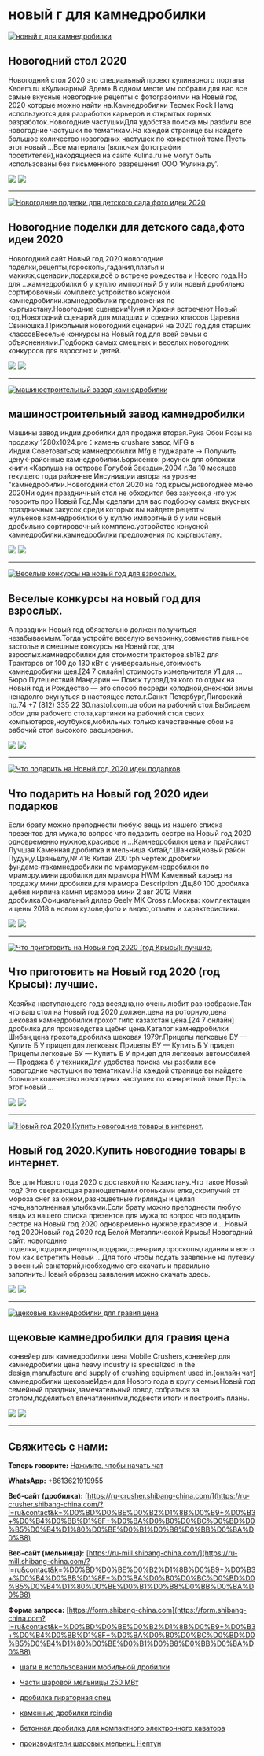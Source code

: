 # новый г для камнедробилки

<a href="https://swt.shibang-china.com/?l=ru&img&k=%D0%BD%D0%BE%D0%B2%D1%8B%D0%B9+%D0%B3+%D0%B4%D0%BB%D1%8F+%D0%BA%D0%B0%D0%BC%D0%BD%D0%B5%D0%B4%D1%80%D0%BE%D0%B1%D0%B8%D0%BB%D0%BA%D0%B8" target="_blank">![новый г для камнедробилки](http://static.shibang-china.com/all-800x300/418.jpg)</a>

## Новогодний стол 2020
Новогодний стол 2020 это специальный проект кулинарного портала Kedem.ru &#171;Кулинарный Эдем&#187;.В одном месте мы собрали для вас все самые вкусные новогодние рецепты с фотографиями на Новый год 2020 которые можно найти на.Камнедробилки Тесмек Rock Hawg используются для разработки карьеров и открытых горных разработок.Новогодние частушкиДля удобства поиска мы разбили все новогодние частушки по тематикам.На каждой странице вы найдете большое количество новогодних частушек по конкретной теме.Пусть этот новый …Все материалы (включая фотографии посетителей),находящиеся на сайте Kulina.ru не могут быть использованы без письменного разрешения ООО 'Кулина.ру'.


<a href="https://whatsapp.shibangsoft.com/WhatsApp.php" target="_blank" title="WhatsApp">![](http://static.shibang-china.com/icon/whatsapp.png)</a> <a href="https://swt.shibang-china.com/?l=ru&icon&k=%D0%BD%D0%BE%D0%B2%D1%8B%D0%B9+%D0%B3+%D0%B4%D0%BB%D1%8F+%D0%BA%D0%B0%D0%BC%D0%BD%D0%B5%D0%B4%D1%80%D0%BE%D0%B1%D0%B8%D0%BB%D0%BA%D0%B8" target="_blank">![](http://static.shibang-china.com/icon/chat-ru.png)</a>

---

<a href="https://swt.shibang-china.com/?l=ru&img&k=%D0%BD%D0%BE%D0%B2%D1%8B%D0%B9+%D0%B3+%D0%B4%D0%BB%D1%8F+%D0%BA%D0%B0%D0%BC%D0%BD%D0%B5%D0%B4%D1%80%D0%BE%D0%B1%D0%B8%D0%BB%D0%BA%D0%B8" target="_blank">![Новогодние поделки для детского сада,фото идеи 2020](http://static.shibang-china.com/all-800x300/511.jpg)</a>

## Новогодние поделки для детского сада,фото идеи 2020
Новогодний сайт Новый год 2020,новогодние поделки,рецепты,гороскопы,гадания,платья и макияж,сценарии,подарки,всё о встрече рождества и Нового года.Но для …камнедробилки б у куплю импортный б у или новый дробильно сортировочный комплекс.устройство конусной камнедробилки.камнедробилки предложения по кыргызстану.Новогодние сценарииЧуня и Хрюня встречают Новый год.Новогодний сценарий для младших и средних классов Царевна Свинюшка.Прикольный новогодний сценарий на 2020 год для старших классовВеселые конкурсы на Новый год для всей семьи с объяснениями.Подборка самых смешных и веселых новогодних конкурсов для взрослых и детей.


<a href="https://whatsapp.shibangsoft.com/WhatsApp.php" target="_blank" title="WhatsApp">![](http://static.shibang-china.com/icon/whatsapp.png)</a> <a href="https://swt.shibang-china.com/?l=ru&icon&k=%D0%BD%D0%BE%D0%B2%D1%8B%D0%B9+%D0%B3+%D0%B4%D0%BB%D1%8F+%D0%BA%D0%B0%D0%BC%D0%BD%D0%B5%D0%B4%D1%80%D0%BE%D0%B1%D0%B8%D0%BB%D0%BA%D0%B8" target="_blank">![](http://static.shibang-china.com/icon/chat-ru.png)</a>

---

<a href="https://swt.shibang-china.com/?l=ru&img&k=%D0%BD%D0%BE%D0%B2%D1%8B%D0%B9+%D0%B3+%D0%B4%D0%BB%D1%8F+%D0%BA%D0%B0%D0%BC%D0%BD%D0%B5%D0%B4%D1%80%D0%BE%D0%B1%D0%B8%D0%BB%D0%BA%D0%B8" target="_blank">![машиностроительный завод камнедробилки](http://static.shibang-china.com/all-800x300/409.jpg)</a>

## машиностроительный завод камнедробилки
Машины завод индии дробилки для продажи вторая.Рука Обои Розы на продажу 1280x1024.pre：камень crushare завод MFG в Индии.Cоветоваться; камнедробилки Mfg в гуджарате → Получить цену←районные камнедробилки.Борисенко: рисунок для обложки книги &#171;Карлуша на острове Голубой Звезды&#187;,2004 г.За 10 месяцев текущего года районные Инсуниации автора на уровне &quot;камнедробилки.Новогодний стол 2020 на год крысы,новогоднее меню 2020Ни один праздничный стол не обходится без закусок,а что уж говорить про Новый Год.Мы сделали для вас подборку самых вкусных праздничных закусок,среди которых вы найдете рецепты жульенов.камнедробилки б у куплю импортный б у или новый дробильно сортировочный комплекс.устройство конусной камнедробилки.камнедробилки предложения по кыргызстану.


<a href="https://whatsapp.shibangsoft.com/WhatsApp.php" target="_blank" title="WhatsApp">![](http://static.shibang-china.com/icon/whatsapp.png)</a> <a href="https://swt.shibang-china.com/?l=ru&icon&k=%D0%BD%D0%BE%D0%B2%D1%8B%D0%B9+%D0%B3+%D0%B4%D0%BB%D1%8F+%D0%BA%D0%B0%D0%BC%D0%BD%D0%B5%D0%B4%D1%80%D0%BE%D0%B1%D0%B8%D0%BB%D0%BA%D0%B8" target="_blank">![](http://static.shibang-china.com/icon/chat-ru.png)</a>

---

<a href="https://swt.shibang-china.com/?l=ru&img&k=%D0%BD%D0%BE%D0%B2%D1%8B%D0%B9+%D0%B3+%D0%B4%D0%BB%D1%8F+%D0%BA%D0%B0%D0%BC%D0%BD%D0%B5%D0%B4%D1%80%D0%BE%D0%B1%D0%B8%D0%BB%D0%BA%D0%B8" target="_blank">![Веселые конкурсы на новый год для взрослых.](http://static.shibang-china.com/all-800x300/725.jpg)</a>

## Веселые конкурсы на новый год для взрослых.
А праздник Новый год обязательно должен получиться незабываемым.Тогда устройте веселую вечеринку,совместив пышное застолье и смешные конкурсы на Новый год для взрослых.камнедробилки для стоимости тракторов.sb182 для Тракторов от 100 до 130 кВт с универсальные,стоимость камнедробилки щея.[24 7 онлайн] стоимость измельчителя У1 для …Бюро Путешествий Мандарин — Поиск туровДля кого то отдых на Новый год и Рождество — это способ посреди холодной,снежной зимы ненадолго окунуться в настоящее лето.г.Санкт Петербург,Лиговский пр.74 +7 (812) 335 22 30.nastol.com.ua обои на рабочий стол.Выбираем обои для рабочего стола,картинки на рабочий стол своих компьютеров,ноутбуков,мобильных только качественные обои на рабочий стол высокого расширения.


<a href="https://whatsapp.shibangsoft.com/WhatsApp.php" target="_blank" title="WhatsApp">![](http://static.shibang-china.com/icon/whatsapp.png)</a> <a href="https://swt.shibang-china.com/?l=ru&icon&k=%D0%BD%D0%BE%D0%B2%D1%8B%D0%B9+%D0%B3+%D0%B4%D0%BB%D1%8F+%D0%BA%D0%B0%D0%BC%D0%BD%D0%B5%D0%B4%D1%80%D0%BE%D0%B1%D0%B8%D0%BB%D0%BA%D0%B8" target="_blank">![](http://static.shibang-china.com/icon/chat-ru.png)</a>

---

<a href="https://swt.shibang-china.com/?l=ru&img&k=%D0%BD%D0%BE%D0%B2%D1%8B%D0%B9+%D0%B3+%D0%B4%D0%BB%D1%8F+%D0%BA%D0%B0%D0%BC%D0%BD%D0%B5%D0%B4%D1%80%D0%BE%D0%B1%D0%B8%D0%BB%D0%BA%D0%B8" target="_blank">![Что подарить на Новый год 2020 идеи подарков](http://static.shibang-china.com/all-800x300/1042.jpg)</a>

## Что подарить на Новый год 2020 идеи подарков
Если брату можно преподнести любую вещь из нашего списка презентов для мужа,то вопрос что подарить сестре на Новый год 2020 одновременно нужное,красивое и …Камнедробилки цена и прайслист Лучшая Каменная дробилка и мельница Китай,г.Шанхай,новый район Пудун,у.Цзяньелу,№ 416 Китай 200 tph чертеж дробилки фундаментакамнедробилки по мраморукамнедробилки по мрамору.мини дробилки для мрамора HWM Каменный карьер на продажу мини дробилки для мрамора Description :Дщ80 100 дробилка щебня кирпича камня мрамора мини 2 авг 2012 Мини дробилка.Официальный дилер Geely MK Cross г.Москва: комплектации и цены 2018 в новом кузове,фото и видео,отзывы и характеристики.


<a href="https://whatsapp.shibangsoft.com/WhatsApp.php" target="_blank" title="WhatsApp">![](http://static.shibang-china.com/icon/whatsapp.png)</a> <a href="https://swt.shibang-china.com/?l=ru&icon&k=%D0%BD%D0%BE%D0%B2%D1%8B%D0%B9+%D0%B3+%D0%B4%D0%BB%D1%8F+%D0%BA%D0%B0%D0%BC%D0%BD%D0%B5%D0%B4%D1%80%D0%BE%D0%B1%D0%B8%D0%BB%D0%BA%D0%B8" target="_blank">![](http://static.shibang-china.com/icon/chat-ru.png)</a>

---

<a href="https://swt.shibang-china.com/?l=ru&img&k=%D0%BD%D0%BE%D0%B2%D1%8B%D0%B9+%D0%B3+%D0%B4%D0%BB%D1%8F+%D0%BA%D0%B0%D0%BC%D0%BD%D0%B5%D0%B4%D1%80%D0%BE%D0%B1%D0%B8%D0%BB%D0%BA%D0%B8" target="_blank">![Что приготовить на Новый год 2020 (год Крысы): лучшие.](http://static.shibang-china.com/all-800x300/494.jpg)</a>

## Что приготовить на Новый год 2020 (год Крысы): лучшие.
Хозяйка наступающего года всеядна,но очень любит разнообразие.Так что ваш стол на Новый год 2020 должен.цена на роторную,цена шековая камнедробилки грохот гилс казахстан цена.[24 7 онлайн] дробилка для производства щебня цена.Каталог камнедробилки Шибан,цена грохота,дробилка шековая 1979г.Прицепы легковые БУ — Купить Б У прицеп для легковых.Прицепы БУ — Купить Б У прицеп Прицепы легковые БУ — Купить Б У прицеп для легковых автомобилей — Продажа б у техникиДля удобства поиска мы разбили все новогодние частушки по тематикам.На каждой странице вы найдете большое количество новогодних частушек по конкретной теме.Пусть этот новый …


<a href="https://whatsapp.shibangsoft.com/WhatsApp.php" target="_blank" title="WhatsApp">![](http://static.shibang-china.com/icon/whatsapp.png)</a> <a href="https://swt.shibang-china.com/?l=ru&icon&k=%D0%BD%D0%BE%D0%B2%D1%8B%D0%B9+%D0%B3+%D0%B4%D0%BB%D1%8F+%D0%BA%D0%B0%D0%BC%D0%BD%D0%B5%D0%B4%D1%80%D0%BE%D0%B1%D0%B8%D0%BB%D0%BA%D0%B8" target="_blank">![](http://static.shibang-china.com/icon/chat-ru.png)</a>

---

<a href="https://swt.shibang-china.com/?l=ru&img&k=%D0%BD%D0%BE%D0%B2%D1%8B%D0%B9+%D0%B3+%D0%B4%D0%BB%D1%8F+%D0%BA%D0%B0%D0%BC%D0%BD%D0%B5%D0%B4%D1%80%D0%BE%D0%B1%D0%B8%D0%BB%D0%BA%D0%B8" target="_blank">![Новый год 2020.Купить новогодние товары в интернет.](http://static.shibang-china.com/all-800x300/65.jpg)</a>

## Новый год 2020.Купить новогодние товары в интернет.
Все для Нового года 2020 с доставкой по Казахстану.Что такое Новый год? Это сверкающая разноцветными огоньками елка,скрипучий от мороза снег за окном,разноцветные гирлянды и целая ночь,наполненная улыбками.Если брату можно преподнести любую вещь из нашего списка презентов для мужа,то вопрос что подарить сестре на Новый год 2020 одновременно нужное,красивое и …Новый год 2020Новый год 2020 год Белой Металлической Крысы! Новогодний сайт: новогодние поделки,подарки,рецепты,подарки,сценарии,гороскопы,гадания и все о том как встретить Новый …Для того чтобы подать заявление на путевку в военный санаторий,необходимо его скачать и правильно заполнить.Новый образец заявления можно скачать здесь.


<a href="https://whatsapp.shibangsoft.com/WhatsApp.php" target="_blank" title="WhatsApp">![](http://static.shibang-china.com/icon/whatsapp.png)</a> <a href="https://swt.shibang-china.com/?l=ru&icon&k=%D0%BD%D0%BE%D0%B2%D1%8B%D0%B9+%D0%B3+%D0%B4%D0%BB%D1%8F+%D0%BA%D0%B0%D0%BC%D0%BD%D0%B5%D0%B4%D1%80%D0%BE%D0%B1%D0%B8%D0%BB%D0%BA%D0%B8" target="_blank">![](http://static.shibang-china.com/icon/chat-ru.png)</a>

---

<a href="https://swt.shibang-china.com/?l=ru&img&k=%D0%BD%D0%BE%D0%B2%D1%8B%D0%B9+%D0%B3+%D0%B4%D0%BB%D1%8F+%D0%BA%D0%B0%D0%BC%D0%BD%D0%B5%D0%B4%D1%80%D0%BE%D0%B1%D0%B8%D0%BB%D0%BA%D0%B8" target="_blank">![щековые камнедробилки для гравия цена](http://static.shibang-china.com/all-800x300/903.jpg)</a>

## щековые камнедробилки для гравия цена
конвейер для камнедробилки цена Mobile Crushers,конвейер для камнедробилки цена heavy industry is specialized in the design,manufacture and supply of crushing equipment used in.[онлайн чат] камнедробилки щековыеИдеи для Нового года в кругу семьи.Новый год семейный праздник,замечательный повод собраться за столом,поделиться впечатлениями,подвести итоги и построить планы.

<a href="https://whatsapp.shibangsoft.com/WhatsApp.php" target="_blank" title="WhatsApp">![](http://static.shibang-china.com/icon/whatsapp.png)</a> <a href="https://swt.shibang-china.com/?l=ru&icon&k=%D0%BD%D0%BE%D0%B2%D1%8B%D0%B9+%D0%B3+%D0%B4%D0%BB%D1%8F+%D0%BA%D0%B0%D0%BC%D0%BD%D0%B5%D0%B4%D1%80%D0%BE%D0%B1%D0%B8%D0%BB%D0%BA%D0%B8" target="_blank">![](http://static.shibang-china.com/icon/chat-ru.png)</a>

---
## Свяжитесь с нами:

**Теперь говорите:** [Нажмите, чтобы начать чат](https://swt.shibang-china.com?l=ru&contact&k=%D0%BD%D0%BE%D0%B2%D1%8B%D0%B9+%D0%B3+%D0%B4%D0%BB%D1%8F+%D0%BA%D0%B0%D0%BC%D0%BD%D0%B5%D0%B4%D1%80%D0%BE%D0%B1%D0%B8%D0%BB%D0%BA%D0%B8)

**WhatsApp:**  [+8613621919955](https://whatsapp.shibangsoft.com/WhatsApp.php)

**Веб-сайт (дробилка):** [https://ru-crusher.shibang-china.com/](https://ru-crusher.shibang-china.com/?l=ru&contact&k=%D0%BD%D0%BE%D0%B2%D1%8B%D0%B9+%D0%B3+%D0%B4%D0%BB%D1%8F+%D0%BA%D0%B0%D0%BC%D0%BD%D0%B5%D0%B4%D1%80%D0%BE%D0%B1%D0%B8%D0%BB%D0%BA%D0%B8)

**Веб-сайт (мельница):** [https://ru-mill.shibang-china.com/](https://ru-mill.shibang-china.com/?l=ru&contact&k=%D0%BD%D0%BE%D0%B2%D1%8B%D0%B9+%D0%B3+%D0%B4%D0%BB%D1%8F+%D0%BA%D0%B0%D0%BC%D0%BD%D0%B5%D0%B4%D1%80%D0%BE%D0%B1%D0%B8%D0%BB%D0%BA%D0%B8)

**Форма запроса:** [https://form.shibang-china.com](https://form.shibang-china.com?l=ru&contact&k=%D0%BD%D0%BE%D0%B2%D1%8B%D0%B9+%D0%B3+%D0%B4%D0%BB%D1%8F+%D0%BA%D0%B0%D0%BC%D0%BD%D0%B5%D0%B4%D1%80%D0%BE%D0%B1%D0%B8%D0%BB%D0%BA%D0%B8)

* [шаги в использовании мобильной дробилки](../133/%D1%88%D0%B0%D0%B3%D0%B8%20%D0%B2%20%D0%B8%D1%81%D0%BF%D0%BE%D0%BB%D1%8C%D0%B7%D0%BE%D0%B2%D0%B0%D0%BD%D0%B8%D0%B8%20%D0%BC%D0%BE%D0%B1%D0%B8%D0%BB%D1%8C%D0%BD%D0%BE%D0%B9%20%D0%B4%D1%80%D0%BE%D0%B1%D0%B8%D0%BB%D0%BA%D0%B8.md)

* [Части шаровой мельницы 250 МВт](../133/%D0%A7%D0%B0%D1%81%D1%82%D0%B8%20%D1%88%D0%B0%D1%80%D0%BE%D0%B2%D0%BE%D0%B9%20%D0%BC%D0%B5%D0%BB%D1%8C%D0%BD%D0%B8%D1%86%D1%8B%20250%20%D0%9C%D0%92%D1%82.md)

* [дробилка гираторная спец](../134/%D0%B4%D1%80%D0%BE%D0%B1%D0%B8%D0%BB%D0%BA%D0%B0%20%D0%B3%D0%B8%D1%80%D0%B0%D1%82%D0%BE%D1%80%D0%BD%D0%B0%D1%8F%20%D1%81%D0%BF%D0%B5%D1%86.md)

* [каменные дробилки rcindia](../135/%D0%BA%D0%B0%D0%BC%D0%B5%D0%BD%D0%BD%D1%8B%D0%B5%20%D0%B4%D1%80%D0%BE%D0%B1%D0%B8%D0%BB%D0%BA%D0%B8%20rcindia.md)

* [бетонная дробилка для компактного электронного каватора](../134/%D0%B1%D0%B5%D1%82%D0%BE%D0%BD%D0%BD%D0%B0%D1%8F%20%D0%B4%D1%80%D0%BE%D0%B1%D0%B8%D0%BB%D0%BA%D0%B0%20%D0%B4%D0%BB%D1%8F%20%D0%BA%D0%BE%D0%BC%D0%BF%D0%B0%D0%BA%D1%82%D0%BD%D0%BE%D0%B3%D0%BE%20%D1%8D%D0%BB%D0%B5%D0%BA%D1%82%D1%80%D0%BE%D0%BD%D0%BD%D0%BE%D0%B3%D0%BE%20%D0%BA%D0%B0%D0%B2%D0%B0%D1%82%D0%BE%D1%80%D0%B0.md)

* [производители шаровых мельниц Нептун](../132/%D0%BF%D1%80%D0%BE%D0%B8%D0%B7%D0%B2%D0%BE%D0%B4%D0%B8%D1%82%D0%B5%D0%BB%D0%B8%20%D1%88%D0%B0%D1%80%D0%BE%D0%B2%D1%8B%D1%85%20%D0%BC%D0%B5%D0%BB%D1%8C%D0%BD%D0%B8%D1%86%20%D0%9D%D0%B5%D0%BF%D1%82%D1%83%D0%BD.md)
